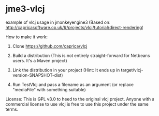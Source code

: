 # jme3-vlcj
example of vlcj usage in jmonkeyengine3 (Based on: http://capricasoftware.co.uk/#/projects/vlcj/tutorial/direct-rendering)

How to make it work:

1. Clone https://github.com/caprica/vlcj

2. Build a distribution (This is not entirely straight-forward for Netbeans users. It's a Maven project)

3. Link the distribution in your project (Hint: It ends up in target/vlcj-version-SNAPSHOT-dist)

4. Run TestVlcj and pass a filename as an argument (or replace "mediaFile" with something suitable)

License:
This is GPL v3.0 to heed to the original vlcj project. Anyone with a commercial license to use vlcj is free to use this project under the same terms.


